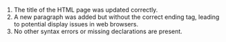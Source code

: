 1. The title of the HTML page was updated correctly.
2. A new paragraph was added but without the correct ending tag, leading to potential display issues in web browsers.
3. No other syntax errors or missing declarations are present.